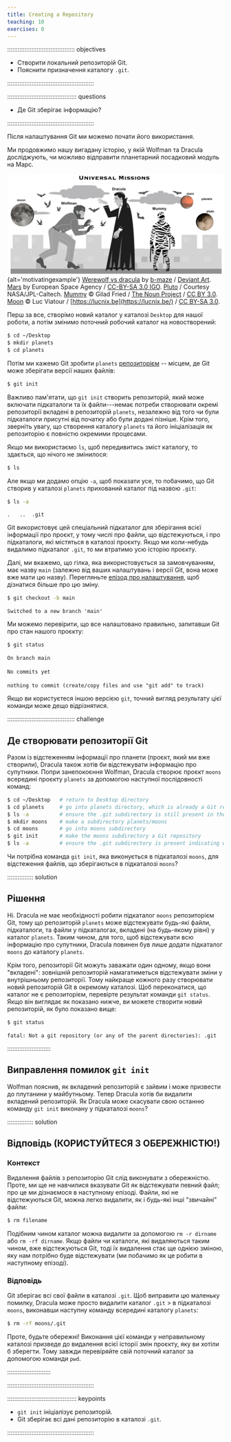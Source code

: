 ```yaml
---
title: Creating a Repository
teaching: 10
exercises: 0
---
```


::::::::::::::::::::::::::::::::::::::: objectives

- Створити локальний репозиторій Git.
- Пояснити призначення каталогу `.git`.

::::::::::::::::::::::::::::::::::::::::::::::::::

:::::::::::::::::::::::::::::::::::::::: questions

- Де Git зберігає інформацію?

::::::::::::::::::::::::::::::::::::::::::::::::::

Після налаштування Git ми можемо почати його використання.

Ми продовжимо нашу вигадану історію, у якій Wolfman та Dracula досліджують, чи можливо відправити планетарний посадковий модуль на Марс.

![](fig/motivatingexample.png){alt='motivatingexample'}
[Werewolf vs dracula](https://www.deviantart.com/b-maze/art/Werewolf-vs-Dracula-124893530)
by [b-maze](https://www.deviantart.com/b-maze) / [Deviant Art](https://www.deviantart.com/).
[Mars](https://en.wikipedia.org/wiki/File:OSIRIS_Mars_true_color.jpg) by European Space Agency /
[CC-BY-SA 3.0 IGO](https://creativecommons.org/licenses/by/3.0/deed.en).
[Pluto](https://commons.wikimedia.org/wiki/File:PIA19873-Pluto-NewHorizons-FlyingPastImage-20150714-transparent.png) /
Courtesy NASA/JPL-Caltech.
[Mummy](https://commons.wikimedia.org/wiki/File:Mummy_icon_-_Noun_Project_4070.svg)
© Gilad Fried / [The Noun Project](https://thenounproject.com/) /
[CC BY 3.0](https://creativecommons.org/licenses/by/3.0/deed.en).
[Moon](https://commons.wikimedia.org/wiki/File:Lune_ico.png)
© Luc Viatour / [https://lucnix.be](https://lucnix.be/) /
[CC BY-SA 3.0](https://creativecommons.org/licenses/by-sa/3.0/deed.en).

Перш за все, створімо новий каталог у каталозі `Desktop` для нашої роботи, а потім змінимо поточний робочий каталог на новостворений:

```bash
$ cd ~/Desktop
$ mkdir planets
$ cd planets
```

Потім ми кажемо Git зробити `planets` [репозиторієм](../learners/reference.md#repository)
\-- місцем, де Git може зберігати версії наших файлів:

```bash
$ git init
```

Важливо пам'ятати, що `git init` створить репозиторій, який може включати підкаталоги та їх файли---немає потреби створювати окремі репозиторії вкладені в репозиторій `planets`, незалежно від того чи були підкаталоги присутні від початку або були додані пізніше. Крім того, зверніть увагу, що створення каталогу `planets` та його ініціалізація як репозиторію є повністю окремими процесами.

Якщо ми використаємо `ls`, щоб передивитись зміст каталогу, то здається, що нічого не змінилося:

```bash
$ ls
```

Але якщо ми додамо опцію `-a`, щоб показати усе, то побачимо, що Git створив у каталозі `planets` прихований каталог під назвою `.git`:

```bash
$ ls -a
```

```output
.	..	.git
```

Git використовує цей спеціальний підкаталог для зберігання всієї інформації про проєкт, у тому числі про файли, що відстежуються, і про підкаталоги, які містяться в каталозі проєкту.
Якщо ми коли-небудь видалимо підкаталог `.git`, то ми втратимо усю історію проєкту.

Далі, ми вкажемо, що гілка, яка використовується за замовчуванням, має назву `main`
(залежно від ваших налаштувань і версії Git, вона може вже мати цю назву).
Перегляньте [епізод про налаштування](02-setup.md#default-git-branch-naming), щоб дізнатися більше про цю зміну.

```bash
$ git checkout -b main
```

```output
Switched to a new branch 'main'
```

Ми можемо перевірити, що все налаштовано правильно, запитавши Git про стан нашого проєкту:

```bash
$ git status
```

```output
On branch main

No commits yet

nothing to commit (create/copy files and use "git add" to track)
```

Якщо ви користуєтеся іншою версією `git`, точний вигляд результату цієї команди може дещо відрізнятися.

:::::::::::::::::::::::::::::::::::::::  challenge

## Де створювати репозиторії Git

Разом із відстеженням інформації про планети (проєкт, який ми вже створили), Dracula також хотів би відстежувати інформацію про супутники.
Попри занепокоєння Wolfman, Dracula створює проєкт `moons` всередині проєкту `planets` за допомогою наступної послідовності команд:

```bash
$ cd ~/Desktop   # return to Desktop directory
$ cd planets     # go into planets directory, which is already a Git repository
$ ls -a          # ensure the .git subdirectory is still present in the planets directory
$ mkdir moons    # make a subdirectory planets/moons
$ cd moons       # go into moons subdirectory
$ git init       # make the moons subdirectory a Git repository
$ ls -a          # ensure the .git subdirectory is present indicating we have created a new Git repository
```

Чи потрібна команда `git init`, яка виконується в підкаталозі `moons`, для відстеження файлів, що зберігаються в підкаталозі `moons`?

:::::::::::::::  solution

## Рішення

Ні. Dracula не має необхідності робити підкаталог `moons` репозиторієм Git, тому що репозиторій `planets` може відстежувати будь-які файли, підкаталоги, та файли у підкаталогах, вкладені (на будь-якому рівні) у каталог `planets`.  Таким чином, для того, щоб відстежувати всю інформацію про супутники, Dracula повинен був лише додати підкаталог `moons` до каталогу `planets`.

Крім того, репозиторії Git можуть заважати один одному, якщо вони "вкладені": зовнішній репозиторій намагатиметься відстежувати зміни у внутрішньому репозиторії. Тому найкраще кожного разу створювати новий репозиторій Git в окремому каталозі. Щоб переконатися, що каталог не є репозиторієм, перевірте результат команди `git status`. Якщо він виглядає як показано нижче, ви можете створити новий репозиторій, як було показано вище:

```bash
$ git status
```

```output
fatal: Not a git repository (or any of the parent directories): .git
```

:::::::::::::::::::::::::

## Виправлення помилок `git init`

Wolfman пояснив, як вкладений репозиторій є зайвим і може призвести до плутанини у майбутньому. Тепер Dracula хотів би видалити вкладений репозиторій. Як Dracula може скасувати свою останню команду `git init` виконану у підкаталозі `moons`?

:::::::::::::::  solution

## Відповідь (КОРИСТУЙТЕСЯ З ОБЕРЕЖНІСТЮ!)

### Контекст

Видалення файлів з репозиторію Git слід виконувати з обережністю. Проте, ми ще не навчилися вказувати Git як відстежувати певний файл; про це ми дізнаємося в наступному епізоді. Файли, які не відстежуються Git, можна легко видалити, як і будь-які інші "звичайні" файли:

```bash
$ rm filename
```

Подібним чином каталог можна видалити за допомогою `rm -r dirname` або `rm -rf dirname`.
Якщо файли чи каталоги, які видаляються таким чином, вже відстежуються Git, тоді їх видалення стає ще однією зміною, яку нам потрібно буде відстежувати (ми побачимо як це робити в наступному епізоді).

### Відповідь

Git зберігає всі свої файли в каталозі `.git`.
Щоб виправити цю маленьку помилку, Dracula може просто видалити каталог `.git` > в підкаталозі `moons`, виконавши наступну команду всередині каталогу `planets`:

```bash
$ rm -rf moons/.git
```

Проте, будьте обережні! Виконання цієї команди у неправильному каталозі призведе до видалення всієї історії змін проєкту, яку ви хотіли б зберегти.
Тому завжди перевіряйте свій поточний каталог за допомогою команди `pwd`.

:::::::::::::::::::::::::

::::::::::::::::::::::::::::::::::::::::::::::::::

:::::::::::::::::::::::::::::::::::::::: keypoints

- `git init` ініціалізує репозиторій.
- Git зберігає всі дані репозиторію в каталозі `.git`.

::::::::::::::::::::::::::::::::::::::::::::::::::
